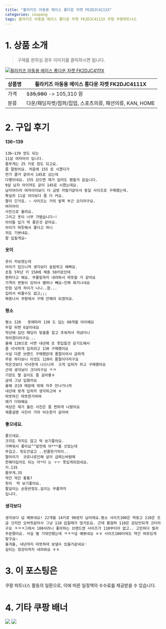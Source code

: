 ```yaml
---
title: "휠라키즈 아동용 에이스 롱다운 자켓 FK2DJC4111X"
categories: coupang
tags: 휠라키즈 아동용 에이스 롱다운 자켓 FK2DJC4111X 쿠팡 쿠팡파트너스
---
```

# 1. 상품 소개
> 구매를 원하실 경우 이미지를 클릭하시면 됩니다.

[![휠라키즈 아동용 에이스 롱다운 자켓 FK2DJC4111X](https://static.coupangcdn.com/image/affiliate/banner/980c864f202ca683de8449f989e458b0@2x.jpg)](https://coupa.ng/bOZAS1)

상품명 | 휠라키즈 아동용 에이스 롱다운 자켓 FK2DJC4111X
-------|-------
가격 | ~~135,980~~ -> 105,310 원
분류 | 다운/패딩자켓/점퍼/집업, 스포츠의류, 패션의류, KAN, HOME

# 2. 구입 후기

####    136~139
    136~139 정도 되는
    11살 여자아이 입니다.
    몸무게는 25 키로 정도 되고요.
    좀 말랐어요. 처음에 155 로 시켰다가
    먼가 클거 같아서 145로 샀는데
    다행이네요. 155 샀으면 제가 입어도 됐을거 같습니다.
    9살 남자 아이꺼도 같이 145로 시켰는데요.
    남자아이라 여자아이보다 더 금방 자랄거같아서 동일 사이즈로 구매했는데. 
    확실히 11살 아이보다 좀 더 커요.
    팔이 긴거죠. ~ 사이즈는 거의 발목 부근 오더라구요.
    여자아이
    사진으로 올려요.
    그리고 옷이 너무 가볍습니다~!
    아이들 입기 딱 좋은것 같아요.
    아이가 따듯해서 좋다고 하니
    저도 기쁘네요.
    잘 입힐게요~

####    옷이
    옷이 커보였는데
    아이가 입으니까 생각보다 슬림하고 예뻐요.
    초등 5학년 키 150에 체중 50키로인데
    편하다고 해요. 무릎밑까지 내려와서 따뜻할 거 같아요
    가격이 변동이 있어서 별하나 빼요~진짜 화가나네요
    만원 넘게 차이가 나니..참...
    입어서 바꿀수도 없고;;;
    짜증나서 쿠팡에서 구매 안해야 되겠어요.

####    평소
    평소 120   옷에따라 130 도 입는 60개월 아이예요
    두달 뒤면 6살이네요
    작년에 입던 패딩이 맞을줄 알고 추워져서 꺼냈더니
    작아졌더라구요... 
    올해 120으로 사면 내년에 또 못입힐것 같기도해서
    좀 넉넉하게 입히려고 130 구매했어요
    사실 다른 브랜드 구매했믄데 품절이여서 급하게 
    주문 하다보니 이것도 120이 품절이더라구요
    작은것보다 넉넉한게 나으니까  크게 입히자 하고 구매했어요
    근데 생각보다 크더라구요 ㅋㅋ 
    기장도 팔 길이도 좀 길어욯ㅎ
    금데 그냥 입혔어요
    올해 코19 때문에 밖에 자주 안나가니까 
    내년에 맞게 입히자 생각하고여 ㅎ
    따뜻하긴 따뜻한가바여
    애가 더워해요
    색상은 제가 올린 사진은 좀 찐하게 나왔어요
    제품설명 사진이 거의 비슷한거 같아여

####    좋으네요.

    좋으네요.
    크지도 작지도 않고 딱 보기좋아요.
    가벼워서 좋아요^^앞전에 아***를 삿었는데 
    무겁고. 핏도안살고 ..반품한기억이..
    딸아이가  코로나로인해 살이 급찌는바람에 
    한해더입어도 되는 아*더 는 ㅜㅜ 못입게되었네요.
    키.135
    몸무게.35
    약간 약간 통통?
    핏이  딱 보기좋아요.
    팔길이는 손등반정도.길이는 무릎까지
    입니다.

####    생각보다
    생각보다 넘 예쁘네요! 22개월 14키로 90센치 남아에요.평소 사이즈100은 딱맞고 110은 조금 크지만 오버핏같아사 그냥 110 입힐때가 많거든요. 근데 롱점퍼 110은 감당안되게 크더라구요 ㅋㅋㅋ그래서 100사려니 좋아하는 브랜드엔 사이즈가 110부터라 없고.. 고민하다 필라 주문했어요. 사실 별 기대안했는데 ㅋㅋㅋ넘 예쁘네요 ㅎㅎ 사이즈100이여도 약간 여유있게 맞구요~
    올겨울, 내년까지 따뜻하데 보낼수 있을거같네요♡ 
    길이는 정강이까지 내려와요 ㅎㅎ

# 3. 이 포스팅은
쿠팡 파트너스 활동의 일환으로, 이에 따른 일정액의 수수료를 제공받을 수 있습니다.

# 4. 기타 쿠팡 배너
[![](https://ads-partners.coupang.com/banners/404218?subId=&traceId=V0-301-bae0f72e5e59e45f-I404218&w=728&h=90)](https://coupa.ng/bOXH5d)
[![](https://ads-partners.coupang.com/banners/404240?subId=&traceId=V0-301-371ae01f4226dec2-I404240&w=728&h=90)](https://coupa.ng/bOXIeg)

